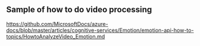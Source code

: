 ## Sample of how to do video processing

https://github.com/MicrosoftDocs/azure-docs/blob/master/articles/cognitive-services/Emotion/emotion-api-how-to-topics/HowtoAnalyzeVideo_Emotion.md
